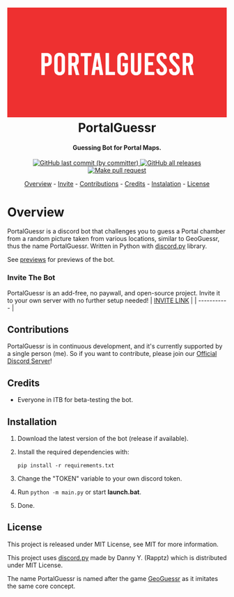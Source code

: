 <h1 align="center">
  <br />
  <a href="https://github.com/XnonXte/PortalGuessr"
    ><img src="mockup.png" alt="PortalGuessr mockup"
  /></a>
  <br />
  PortalGuessr
  <br />
</h1>

<h4 align="center">Guessing Bot for Portal Maps.</h4>

<p align="center">
  <a href="https://github.com/XnonXte/PortalGuessr/commits/main"><img alt="GitHub last commit (by committer)" src="https://img.shields.io/github/last-commit/XnonXte/PortalGuessr">
</a>
  <a href="https://github.com/XnonXte/PortalGuessr/releases/latest">
    <img alt="GitHub all releases" src="https://img.shields.io/github/downloads/XnonXte/PortalGuessr/total">
  </a>
    <a href="http://makeapullrequest.com">
    <img src="https://img.shields.io/badge/PRs-welcome-brightgreen.svg" alt="Make pull request">
  </a>
</p>

<p align="center">
  <a href="#overview">Overview</a>
  -
  <a href="#invite-the-bot">Invite</a>
  -
  <a href="#contributions">Contributions</a>
  -
  <a href="#credits">Credits</a>
  -
  <a href="#installation">Instalation</a>
  -
  <a href="#license">License</a>
</p>

# Overview

PortalGuessr is a discord bot that challenges you to guess a Portal chamber from a random picture taken from various locations, similar to GeoGuessr, thus the name PortalGuessr. Written in Python with [discord.py](https://github.com/Rapptz/discord.py) library.

See [previews](previews/) for previews of the bot.

### Invite The Bot

PortalGuessr is an add-free, no paywall, and open-source project. Invite it to your own server with no further setup needed!
| [INVITE LINK](https://discord.com/api/oauth2/authorize?client_id=1117773586522968105&permissions=2147601472&scope=bot%20applications.commands) |
| ----------- |

## Contributions

PortalGuessr is in continuous development, and it's currently supported by a single person (me). So if you want to contribute, please join our [Official Discord Server](https://discord.gg/djWRTEM8XZ)!

## Credits

- Everyone in ITB for beta-testing the bot.

## Installation

1. Download the latest version of the bot (release if available).
2. Install the required dependencies with:

   ```shell
   pip install -r requirements.txt
   ```

3. Change the "TOKEN" variable to your own discord token.
4. Run `python -m main.py` or start **launch.bat**.
5. Done.

## License

This project is released under MIT License, see MIT for more information.

This project uses [discord.py](https://github.com/Rapptz/discord.py) made by Danny Y. (Rapptz) which is distributed under MIT License.

The name PortalGuessr is named after the game [GeoGuessr](https://www.geoguessr.com/) as it imitates the same core concept.
